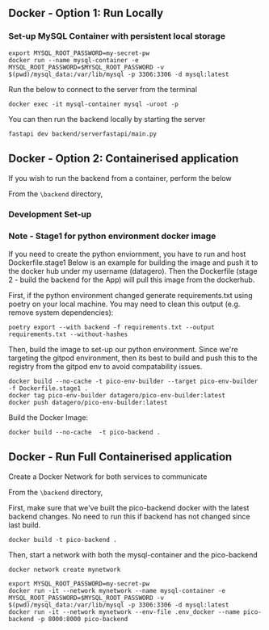 
## Docker - Option 1: Run Locally

### Set-up MySQL Container with persistent local storage
```
export MYSQL_ROOT_PASSWORD=my-secret-pw
docker run --name mysql-container -e MYSQL_ROOT_PASSWORD=$MYSQL_ROOT_PASSWORD -v $(pwd)/mysql_data:/var/lib/mysql -p 3306:3306 -d mysql:latest
```

Run the below to connect to the server from the terminal

```
docker exec -it mysql-container mysql -uroot -p
```


You can then run the backend locally by starting the server
```
fastapi dev backend/serverfastapi/main.py
```


## Docker - Option 2: Containerised application

If you wish to run the backend from a container, perform the below

From the `\backend` directory,

### Development Set-up
### Note - Stage1 for python environment docker image
If you need to create the python enviornment, you have to run and host Dockerfile.stage1
Below is an example for building the image and push it to the docker hub under my username (datagero).
Then the Dockerfile (stage 2 - build the backend for the App) will pull this image from the dockerhub.

First, if the python environment changed generate requirements.txt using poetry on your local machine. You may need to clean this output (e.g. remove system dependencies):

```
poetry export --with backend -f requirements.txt --output requirements.txt --without-hashes
```

Then, build the image to set-up our python environment. Since we're targeting the gitpod environment, then its best to build and push this to the registry from the gitpod env to avoid compatability issues.

```
docker build --no-cache -t pico-env-builder --target pico-env-builder -f Dockerfile.stage1 .
docker tag pico-env-builder datagero/pico-env-builder:latest 
docker push datagero/pico-env-builder:latest
```

Build the Docker Image:

```
docker build --no-cache  -t pico-backend .
```

## Docker - Run Full Containerised application
Create a Docker Network for both services to communicate

From the `\backend` directory,

First, make sure that we've built the pico-backend docker with the latest backend changes.
No need to run this if backend has not changed since last build.

`docker build -t pico-backend .`

Then, start a network with both the mysql-container and the pico-backend

```
docker network create mynetwork

export MYSQL_ROOT_PASSWORD=my-secret-pw
docker run -it --network mynetwork --name mysql-container -e MYSQL_ROOT_PASSWORD=$MYSQL_ROOT_PASSWORD -v $(pwd)/mysql_data:/var/lib/mysql -p 3306:3306 -d mysql:latest
docker run -it --network mynetwork --env-file .env_docker --name pico-backend -p 8000:8000 pico-backend
```